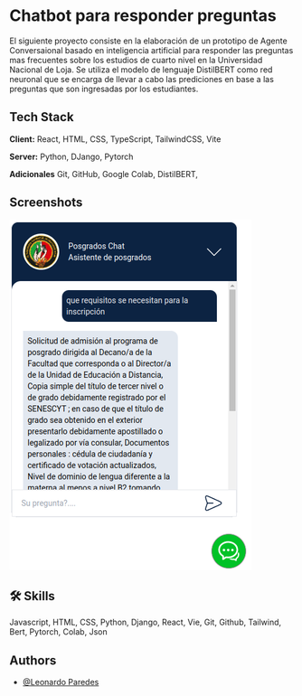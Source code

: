 
# Chatbot para responder preguntas

El siguiente proyecto consiste en la elaboración de un prototipo de Agente Conversaional basado en inteligencia artificial para responder las preguntas mas frecuentes sobre los estudios de cuarto nivel en la Universidad Nacional de Loja. Se utiliza el modelo de lenguaje DistilBERT como red neuronal que se encarga de llevar a cabo las prediciones en base a las preguntas que son ingresadas por los estudiantes.


## Tech Stack

**Client:** React, HTML, CSS, TypeScript, TailwindCSS, Vite

**Server:** Python, DJango, Pytorch

**Adicionales** Git, GitHub, Google Colab, DistilBERT, 


## Screenshots

![App Screenshot](https://raw.githubusercontent.com/lel20/Unl-newChat/main/Capturas/captura1.png)


## 🛠 Skills
Javascript, HTML, CSS, Python, Django, React, Vie, Git, Github, Tailwind, Bert, Pytorch, Colab, Json
## Authors

- [@Leonardo Paredes](https://github.com/lel20/Unl-newChat)

